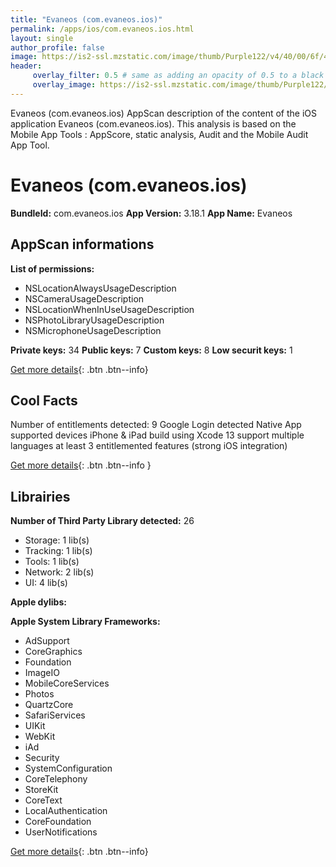 ```yaml
---
title: "Evaneos (com.evaneos.ios)"
permalink: /apps/ios/com.evaneos.ios.html
layout: single
author_profile: false
image: https://is2-ssl.mzstatic.com/image/thumb/Purple122/v4/40/00/6f/40006f2e-5fc3-2528-7faf-88351a9ad255/AppIconProd-1x_U007emarketing-0-10-0-85-220.png/512x512bb.jpg
header: 
     overlay_filter: 0.5 # same as adding an opacity of 0.5 to a black background
     overlay_image: https://is2-ssl.mzstatic.com/image/thumb/Purple122/v4/40/00/6f/40006f2e-5fc3-2528-7faf-88351a9ad255/AppIconProd-1x_U007emarketing-0-10-0-85-220.png/512x512bb.jpg
---
```

Evaneos (com.evaneos.ios) AppScan description of the content of the iOS application Evaneos (com.evaneos.ios). This analysis is based on the Mobile App Tools : AppScore, static analysis, Audit and the Mobile Audit App Tool.

# Evaneos (com.evaneos.ios)

**BundleId:** com.evaneos.ios
**App Version:** 3.18.1
**App Name:** Evaneos


## AppScan informations 

**List of permissions:** 
- NSLocationAlwaysUsageDescription
- NSCameraUsageDescription
- NSLocationWhenInUseUsageDescription
- NSPhotoLibraryUsageDescription
- NSMicrophoneUsageDescription
  
  
**Private keys:** 34
**Public keys:** 7
**Custom keys:** 8
**Low securit keys:** 1
  
[Get more details](/pricing.html){: .btn .btn--info}

## Cool Facts

Number of entitlements detected: 9
Google Login detected
Native App
supported devices iPhone & iPad
build using Xcode 13
support multiple languages
at least 3 entitlemented features (strong iOS integration)
  
[Get more details](/pricing.html){: .btn .btn--info }

## Librairies 
**Number of Third Party Library detected:** 26
- Storage: 1 lib(s)
- Tracking: 1 lib(s)
- Tools: 1 lib(s)
- Network: 2 lib(s)
- UI: 4 lib(s)


**Apple dylibs:**


**Apple System Library Frameworks:**
- AdSupport
- CoreGraphics
- Foundation
- ImageIO
- MobileCoreServices
- Photos
- QuartzCore
- SafariServices
- UIKit
- WebKit
- iAd
- Security
- SystemConfiguration
- CoreTelephony
- StoreKit
- CoreText
- LocalAuthentication
- CoreFoundation
- UserNotifications


  
[Get more details](/pricing.html){: .btn .btn--info}

